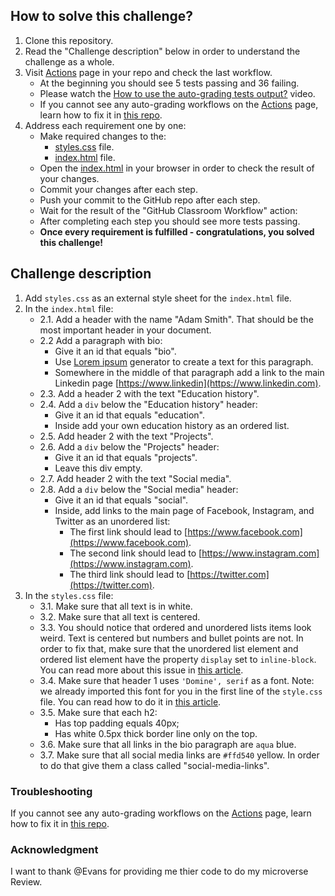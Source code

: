 ## How to solve this challenge?

1. Clone this repository.
2. Read the "Challenge description" below in order to understand the challenge as a whole.
3. Visit [Actions](../../actions) page in your repo and check the last workflow.
   - At the beginning you should see 5 tests passing and 36 failing.
   - Please watch the [How to use the auto-grading tests output?](https://www.loom.com/share/09cdd07df00a4a82a6e38759ef0b1751) video.
   - If you cannot see any auto-grading workflows on the [Actions](../../actions) page, learn how to fix it in [this repo](https://github.com/microverse-students/autograding-troubles-js/blob/main/README.md).
4. Address each requirement one by one:
   - Make required changes to the:
     - [styles.css](./styles.css) file.
     - [index.html](./index.html) file.
   - Open the [index.html](./index.html) in your browser in order to check the result of your changes.
   - Commit your changes after each step.
   - Push your commit to the GitHub repo after each step.
   - Wait for the result of the "GitHub Classroom Workflow" action:
   - After completing each step you should see more tests passing.
   - **Once every requirement is fulfilled - congratulations, you solved this challenge!**

## Challenge description

1. Add `styles.css` as an external style sheet for the `index.html` file.
2. In the `index.html` file:
   - 2.1. Add a header with the name "Adam Smith". That should be the most important header in your document.
   - 2.2 Add a paragraph with bio:
     - Give it an id that equals "bio".
     - Use [Lorem ipsum](https://loremipsum.io/) generator to create a text for this paragraph.
     - Somewhere in the middle of that paragraph add a link to the main Linkedin page [https://www.linkedin](https://www.linkedin.com).
   - 2.3. Add a header 2 with the text "Education history".
   - 2.4. Add a `div` below the "Education history" header:
     - Give it an id that equals "education".
     - Inside add your own education history as an ordered list.
   - 2.5. Add header 2 with the text "Projects".
   - 2.6. Add a `div` below the "Projects" header:
     - Give it an id that equals "projects".
     - Leave this div empty.
   - 2.7. Add header 2 with the text "Social media".
   - 2.8. Add a `div` below the "Social media" header:
     - Give it an id that equals "social".
     - Inside, add links to the main page of Facebook, Instagram, and Twitter as an unordered list:
       - The first link should lead to [https://www.facebook.com](https://www.facebook.com).
       - The second link should lead to [https://www.instagram.com](https://www.instagram.com).
       - The third link should lead to [https://twitter.com](https://twitter.com).
3. In the `styles.css` file:
   - 3.1. Make sure that all text is in white.
   - 3.2. Make sure that all text is centered.
   - 3.3. You should notice that ordered and unordered lists items look weird. Text is centered but numbers and bullet points are not. In order to fix that, make sure that the unordered list element and ordered list element have the property `display` set to `inline-block`. You can read more about this issue in [this article](https://perishablepress.com/css-center-align-list-left-align-text/).
   - 3.4. Make sure that header 1 uses `'Domine', serif` as a font. Note: we already imported this font for you in the first line of the `style.css` file. You can read how to do it in [this article](https://www.freecodecamp.org/news/how-to-use-google-fonts-in-your-next-web-design-project-e1ad48f1adfa/).
   - 3.5. Make sure that each h2:
     - Has top padding equals 40px;
     - Has white 0.5px thick border line only on the top.
   - 3.6. Make sure that all links in the bio paragraph are `aqua` blue.
   - 3.7. Make sure that all social media links are `#ffd540` yellow. In order to do that give them a class called "social-media-links".

### Troubleshooting

If you cannot see any auto-grading workflows on the [Actions](../../actions) page, learn how to fix it in [this repo](https://github.com/microverse-students/autograding-troubles-js/blob/main/README.md).

### Acknowledgment

I want to thank @Evans for providing me thier code to do my microverse Review.
